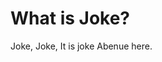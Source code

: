 What is Joke?
================================================================

Joke, Joke, It is joke Abenue here.


